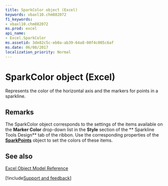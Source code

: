```yaml
---
title: SparkColor object (Excel)
keywords: vbaxl10.chm882072
f1_keywords:
- vbaxl10.chm882072
ms.prod: excel
api_name:
- Excel.SparkColor
ms.assetid: 3de82c5c-eb0a-ab39-64a8-00f4c005c6af
ms.date: 06/08/2017
localization_priority: Normal
---
```



# SparkColor object (Excel)

Represents the color of the horizontal axis and the markers for points in a sparkline.


## Remarks

The SparkColor object corresponds to the settings of the items available on the  **Marker Color** drop-down list in the **Style** section of the ** Sparkline Tools Design** tab of the ribbon. Use the corresponding properties of the **[SparkPoints](Excel.SparkPoints.md)** object to set the colors of these items.


## See also


[Excel Object Model Reference](./overview/Excel/object-model.md)

[!include[Support and feedback](~/includes/feedback-boilerplate.md)]